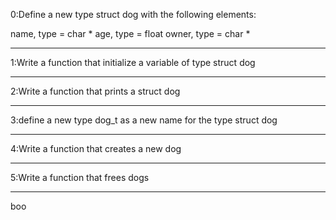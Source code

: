 0:Define a new type struct dog with the following elements:

name, type = char *
age, type = float
owner, type = char *
*******************************
1:Write a function that initialize a variable of type struct dog
*******************************
2:Write a function that prints a struct dog
*******************************
3:define a new type dog_t as a new name for the type struct dog
*******************************
4:Write a function that creates a new dog
*******************************
5:Write a function that frees dogs
*******************************
boo